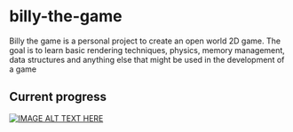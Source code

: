 # billy-the-game
Billy the game is a personal project to create an open world 2D game. 
The goal is to learn basic rendering techniques, physics, memory 
management, data structures and anything else that might be used 
in the development of a game

## Current progress
[![IMAGE ALT TEXT HERE](https://img.youtube.com/vi/xiXHQyqOrok/0.jpg)](https://www.youtube.com/watch?v=xiXHQyqOrok)
